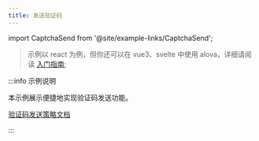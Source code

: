 ```yaml
---
title: 发送验证码
---
```


import CaptchaSend from '@site/example-links/CaptchaSend';

> 示例以 react 为例，但你还可以在 vue3、svelte 中使用 alova，详细请阅读 [入门指南](/tutorial/getting-started/introduce);

<CaptchaSend></CaptchaSend>

:::info 示例说明

本示例展示便捷地实现验证码发送功能。

[验证码发送策略文档](/tutorial/client/strategy/use-captcha)

:::
